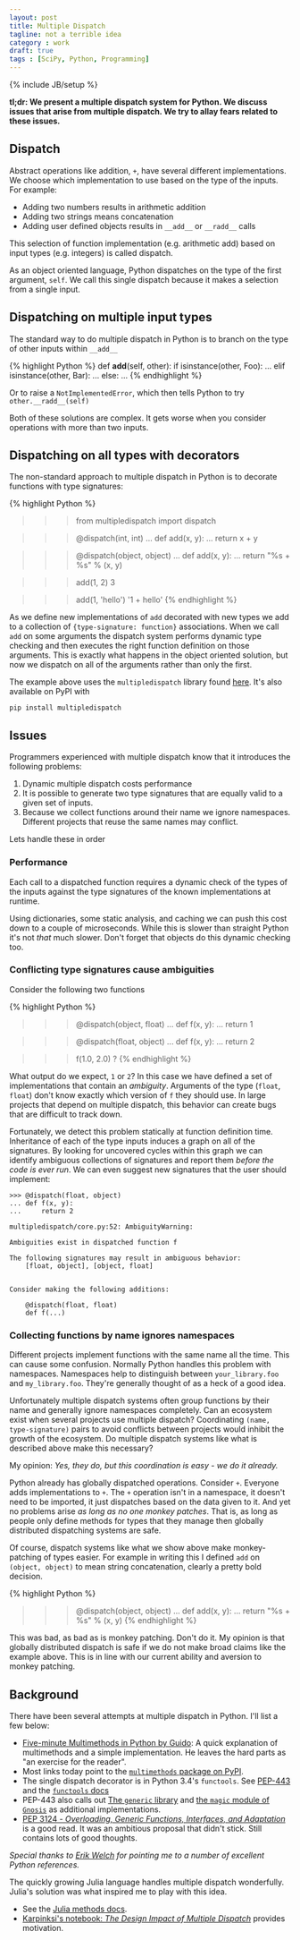 ```yaml
---
layout: post
title: Multiple Dispatch
tagline: not a terrible idea
category : work
draft: true
tags : [SciPy, Python, Programming]
---
```

{% include JB/setup %}

**tl;dr: We present a multiple dispatch system for Python.  We discuss issues
that arise from multiple dispatch.  We try to allay fears related to these
issues.**

## Dispatch

Abstract operations like addition, `+`, have several different implementations.
We choose which implementation to use based on the type of the inputs.  For example:

*   Adding two numbers results in arithmetic addition
*   Adding two strings means concatenation
*   Adding user defined objects results in `__add__` or `__radd__` calls

This selection of function implementation (e.g. arithmetic add) based on input types (e.g. integers) is called dispatch.

As an object oriented language, Python dispatches on the type of the first
argument, `self`.  We call this single dispatch because it makes a selection
from a single input.


## Dispatching on multiple input types

The standard way to do multiple dispatch in Python is to branch on the type
of other inputs within `__add__`

{% highlight Python %}
def __add__(self, other):
    if isinstance(other, Foo):
        ...
    elif isinstance(other, Bar):
        ...
    else:
        ...
{% endhighlight %}

Or to raise a `NotImplementedError`, which then tells Python to try
`other.__radd__(self)`

Both of these solutions are complex.  It gets worse when you consider
operations with more than two inputs.


## Dispatching on all types with decorators

The non-standard approach to multiple dispatch in Python is to decorate
functions with type signatures:

{% highlight Python %}
>>> from multipledispatch import dispatch

>>> @dispatch(int, int)
... def add(x, y):
...     return x + y

>>> @dispatch(object, object)
... def add(x, y):
...     return "%s + %s" % (x, y)

>>> add(1, 2)
3

>>> add(1, 'hello')
'1 + hello'
{% endhighlight %}

As we define new implementations of `add` decorated with new types we add to a
collection of `{type-signature: function}` associations.  When we call `add` on
some arguments the dispatch system performs dynamic type checking and then
executes the right function definition on those arguments.  This is exactly what
happens in the object oriented solution, but now we dispatch on all of the
arguments rather than only the first.

The example above uses the `multipledispatch` library found
[here](https://github.com/mrocklin/multipledispatch/).  It's also available on
PyPI with

    pip install multipledispatch

## Issues

Programmers experienced with multiple dispatch know that it introduces the
following problems:

1.  Dynamic multiple dispatch costs performance
2.  It is possible to generate two type signatures that are equally valid to a
    given set of inputs.
3.  Because we collect functions around their name we ignore namespaces.
    Different projects that reuse the same names may conflict.

Lets handle these in order

### Performance

Each call to a dispatched function requires a dynamic check of the types of the
inputs against the type signatures of the known implementations at runtime.

Using dictionaries, some static analysis, and caching we can push this cost
down to a couple of microseconds.  While this is slower than straight Python
it's not *that* much slower.  Don't forget that objects do this dynamic
checking too.


### Conflicting type signatures cause ambiguities

Consider the following two functions

{% highlight Python %}
>>> @dispatch(object, float)
... def f(x, y):
...     return 1

>>> @dispatch(float, object)
... def f(x, y):
...     return 2

>>> f(1.0, 2.0)
?
{% endhighlight %}

What output do we expect, `1` or `2`?  In this case we have defined a set of
implementations that contain an *ambiguity*.  Arguments of the type (`float`,
`float`) don't know exactly which version of `f` they should use.  In large
projects that depend on multiple dispatch, this behavior can create bugs that
are difficult to track down.

Fortunately, we detect this problem statically at function definition time.
Inheritance of each of the type inputs induces a graph on all of the
signatures.  By looking for uncovered cycles within this graph we can identify
ambiguous collections of signatures and report them *before the code is ever
run*.  We can even suggest new signatures that the user should implement:

    >>> @dispatch(float, object)
    ... def f(x, y):
    ...     return 2

    multipledispatch/core.py:52: AmbiguityWarning:

    Ambiguities exist in dispatched function f

    The following signatures may result in ambiguous behavior:
        [float, object], [object, float]


    Consider making the following additions:

        @dispatch(float, float)
        def f(...)


### Collecting functions by name ignores namespaces

Different projects implement functions with the same name all the time.  This
can cause some confusion.  Normally Python handles this problem with
namespaces.  Namespaces help to distinguish between `your_library.foo` and
`my_library.foo`.  They're generally thought of as a heck of a good idea.

Unfortunately multiple dispatch systems often group functions by their name and
generally ignore namespaces completely.  Can an ecosystem exist when several
projects use multiple dispatch?  Coordinating `(name, type-signature)` pairs to
avoid conflicts between projects would inhibit the growth of the ecosystem.  Do
multiple dispatch systems like what is described above make this necessary?

My opinion: *Yes, they do, but this coordination is easy - we do it already.*

Python already has globally dispatched operations.  Consider `+`.  Everyone adds
implementations to `+`.  The `+` operation isn't in a namespace, it doesn't need
to be imported, it just dispatches based on the data given to it.  And yet no
problems arise *as long as no one monkey patches*.  That is, as long as people
only define methods for types that they manage then globally distributed
dispatching systems are safe.

Of course, dispatch systems like what we show above make monkey-patching of
types easier.  For example in writing this I defined `add` on
`(object, object)` to mean string concatenation, clearly a pretty bold
decision.

{% highlight Python %}
>>> @dispatch(object, object)
... def add(x, y):
...     return "%s + %s" % (x, y)
{% endhighlight %}

This was bad, as bad as is monkey patching.  Don't do it.  My opinion is that
globally distributed dispatch is safe if we do not make broad claims like the
example above.  This is in line with our current ability and aversion to monkey
patching.


## Background

There have been several attempts at multiple dispatch in Python.  I'll list a few below:


*   [Five-minute Multimethods in Python by Guido](http://www.artima.com/weblogs/viewpost.jsp?thread=101605):
    A quick explanation of multimethods and a simple implementation.  He leaves
    the hard parts as "an exercise for the reader".
*   Most links today point to the [`multimethods` package on PyPI](https://pypi.python.org/pypi/multimethods).
*   The single dispatch decorator is in Python 3.4's `functools`.  See [PEP-443](http://legacy.python.org/dev/peps/pep-0443/) and the [`functools` docs](http://docs.python.org/3.4/library/functools.html)
*   PEP-443 also calls out [The `generic` library](https://github.com/andreypopp/generic) and [the `magic` module of `Gnosis`](https://github.com/smokedice/Gnosis/blob/master/gnosis/magic/multimethods.py) as additional implementations.
*   [PEP 3124 - *Overloading, Generic Functions, Interfaces, and Adaptation*](http://legacy.python.org/dev/peps/pep-3124/) is a good read.  It was an ambitious proposal that didn't stick.  Still contains lots of good thoughts.

*Special thanks to [Erik Welch](https://github.com/eriknw) for pointing me to a number of excellent Python references.*

The quickly growing Julia language handles multiple dispatch wonderfully.  Julia's solution was what inspired me to play with this idea.

*  See the [Julia methods docs](http://julia.readthedocs.org/en/latest/manual/methods/).
*   [Karpinksi's notebook: *The Design Impact of Multiple Dispatch*](http://nbviewer.ipython.org/gist/StefanKarpinski/b8fe9dbb36c1427b9f22) provides motivation.
